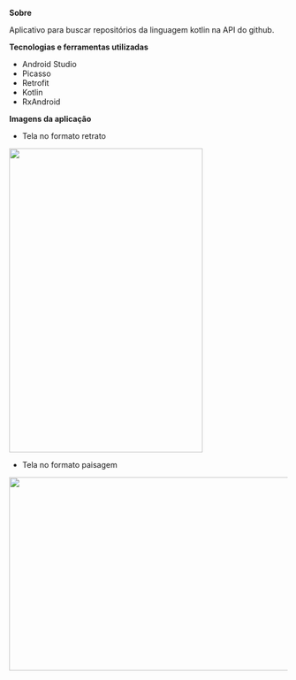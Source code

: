 <strong>Sobre</strong>

Aplicativo para buscar repositórios da linguagem kotlin na API do github.

<strong>Tecnologias e ferramentas utilizadas</strong>

* Android Studio
* Picasso
* Retrofit
* Kotlin
* RxAndroid

<strong>Imagens da aplicação</strong>

* Tela no formato retrato
<img src="https://user-images.githubusercontent.com/37080995/103490413-5fd6af80-4dfa-11eb-88b2-780c2b0bf332.jpg" width="350" height="550" >

* Tela no formato paisagem
<img src="https://user-images.githubusercontent.com/37080995/103490412-5e0cec00-4dfa-11eb-98c8-9dcdd90f07dd.jpg" width="550" height="350">
